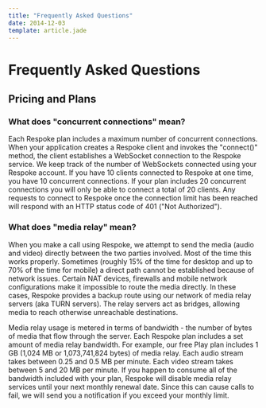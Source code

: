 ```yaml
---
title: "Frequently Asked Questions"
date: 2014-12-03
template: article.jade
---
```


# Frequently Asked Questions

## Pricing and Plans

### What does "concurrent connections" mean?
Each Respoke plan includes a maximum number of concurrent connections. When your application creates a Respoke client
and invokes the "connect()" method, the client establishes a WebSocket connection to the Respoke service. We keep track
of the number of WebSockets connected using your Respoke account. If you have 10 clients connected to Respoke at one
time, you have 10 concurrent connections. If your plan includes 20 concurrent connections you will only be able to
connect a total of 20 clients. Any requests to connect to Respoke once the connection limit has been reached will
respond with an HTTP status code of 401 ("Not Authorized").

### What does "media relay" mean?
When you make a call using Respoke, we attempt to send the media (audio and video) directly between the two parties
involved. Most of the time this works properly. Sometimes (roughly 15% of the time for desktop and up to 70% of the
time for mobile) a direct path cannot be established because of network issues. Certain NAT devices, firewalls and
mobile network configurations make it impossible to route the media directly. In these cases, Respoke provides a backup
route using our network of media relay servers (aka TURN servers). The relay servers act as bridges, allowing media to
reach otherwise unreachable destinations.

Media relay usage is metered in terms of bandwidth - the number of bytes of media that flow through the server. Each
Respoke plan includes a set amount of media relay bandwidth. For example, our free Play plan includes 1 GB (1,024 MB
or 1,073,741,824 bytes) of media relay. Each audio stream takes between 0.25 and 0.5 MB per minute. Each video stream
takes between 5 and 20 MB per minute. If you happen to consume all of the bandwidth included with your plan, Respoke
will disable media relay services until your next monthly renewal date. Since this can cause calls to fail, we will
send you a notification if you exceed your monthly limit.

